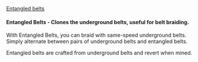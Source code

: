 [Entangled belts](/entangled.png)

#### Entangled Belts - Clones the underground belts, useful for belt braiding.  

With Entangled Belts, you can braid with same-speed underground belts.  
Simply alternate between pairs of underground belts and entangled belts.  

Entangled belts are crafted from underground belts and revert when mined.  
